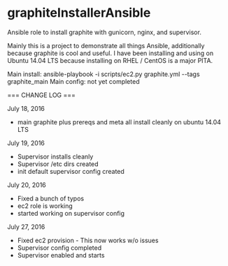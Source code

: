 # graphiteInstallerAnsible
Ansible role to install graphite with gunicorn, nginx, and supervisor.

Mainly this is a project to demonstrate all things Ansible, additionally because graphite is cool and useful. I have been installing and using on Ubuntu 14.04 LTS because installing on RHEL / CentOS is a major PITA.

Main install:
  ansible-playbook -i scripts/ec2.py graphite.yml --tags graphite_main
Main config:
  not yet completed

=== CHANGE LOG === 

July 18, 2016
* main graphite plus prereqs and meta all install cleanly on ubuntu 14.04 LTS 

July 19, 2016
* Supervisor installs cleanly
* Supervisor /etc dirs created
* init default supervisor config created

July 20, 2016
* Fixed a bunch of typos
* ec2 role is working
* started working on supervisor config

July 27, 2016
* Fixed ec2 provision - This now works w/o issues
* Supervisor config completed
* Supervisor enabled and starts
